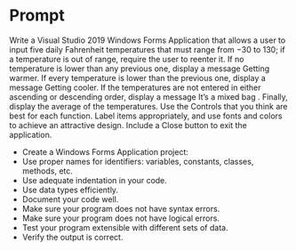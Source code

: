 # Prompt

Write a Visual Studio 2019 Windows Forms Application that allows a user to input five daily Fahrenheit temperatures that must range from −30 to 130; if a temperature is out of range, require the user to reenter it. If no temperature is lower than any previous one, display a message Getting warmer. If every temperature is lower than the previous one, display a message Getting cooler. If the temperatures are not entered in either ascending or descending order, display a message It’s a mixed bag . Finally, display the average of the temperatures. Use the Controls that you think are best for each function. Label items appropriately, and use fonts and colors to achieve an attractive design. Include a Close button to exit the application.

- Create a Windows Forms Application project:
- Use proper names for identifiers: variables, constants, classes, methods, etc.
- Use adequate indentation in your code.
- Use data types efficiently.
- Document your code well.
- Make sure your program does not have syntax errors.
- Make sure your program does not have logical errors.
- Test your program extensible with different sets of data.
- Verify the output is correct.
